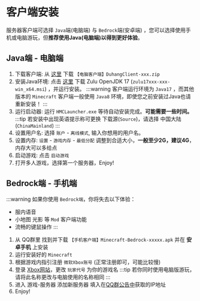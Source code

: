 # 客户端安装

服务器客户端可选择  `Java`端(电脑端)  与 `Bedrock`端(安卓端) ，您可以选择使用手机或电脑游玩，但**推荐使用Java(电脑端)以得到更好体验**。  

## Java端 - 电脑端

1. 下载客户端: 从 [这里](https://wwu.lanzouj.com/i1JaP088dnbe) 下载 `【电脑客户端】DuhangClient-xxx.zip`
1. 安装Java环境: 点击 [这里](https://cdn.azul.com/zulu/bin/zulu17.36.13-ca-jdk17.0.4-win_x64.msi) 下载  Zulu OpenJDK 17 (`zulu17xxx-xxx-win_x64.msi`) ，并运行安装。
:::warning
客户端运行环境为 `Java17` ，而其他版本的 `Minecraft` 客户端一般使用 `Java8` 环境，即使您之前安装过Java也请重新安装！
:::
3. 运行启动器: 运行 `HMCLauncher.exe` 等待自动安装完成。**可能需要一些时间。**
:::tip
若安装中出现英语提示称可更换 下载源(`Source`)，请选择 中国大陆(`ChinaMainland`) 
:::
4. 设置用户名: 选择 `账户` - `离线模式`, 输入你想用的用户名。
5. 设置内存: `设置` - `游戏内存` - `最低分配` 调整到合适大小，**一般至少2G，建议4G**，内存大可以多给点
6. 启动游戏: 点击 `启动游戏`
7. 打开多人游戏，选择第一个服务器，Enjoy!

## Bedrock端 - 手机端

:::warning
如果你使用 `Bedrock端`，你将失去以下体验：

- 服内语音
- 小地图 光影 等 `Mod` 客户端功能
- 流畅的键鼠操作
:::

1. 从 QQ群里 找到并下载 `【手机客户端】Minecraft-Bedrock-xxxxx.apk` 并在 **安卓手机** 上安装
2. 运行安装好的 `Minecraft`
3. 根据游戏内指引注册 `微软Xbox账号` (正常注册即可，可能比较慢)
4. 登录 [Xbox网站](https://social.xbox.com/changegamertag)，更改 `玩家代号` 为你的游戏名
:::tip
若你同时使用电脑版游玩，请将此名称更改与电脑使用的名称相同
:::
5. 进入 游戏-服务器 添加新服务器 填入在[QQ群公告中](https://qm.qq.com/cgi-bin/qm/qr?k=Z2p_2QaTLzvvi00iQj5qmOZRI6hYBB8r)获取的IP地址
6. Enjoy!

